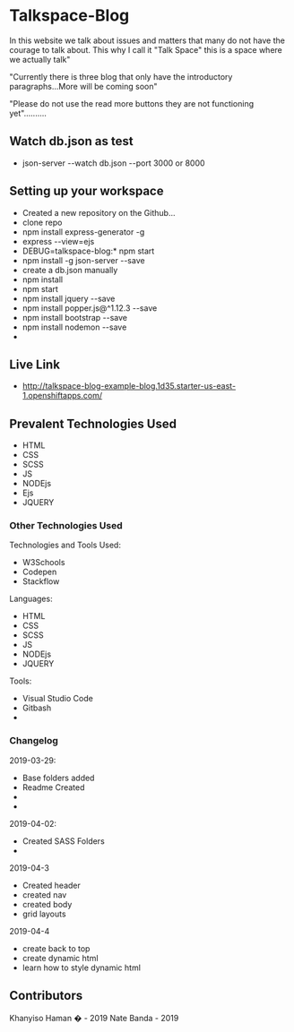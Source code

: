 # Talkspace-Blog

In this website we talk about issues and matters that many do not have the courage to talk about. This why I call it "Talk Space" this is a space where we actually talk"

"Currently there is three blog that only have the introductory paragraphs...More will be coming soon"

"Please do not use the read more buttons they are not functioning yet"..........

## Watch db.json as test
- json-server --watch db.json --port 3000 or 8000


## Setting up your workspace

- Created a new repository on the Github...
- clone repo
- npm install express-generator -g
- express --view=ejs
- DEBUG=talkspace-blog:* npm start
- npm install -g json-server --save
- create a db.json manually
- npm install
- npm start
- npm install jquery --save
- npm install popper.js@^1.12.3 --save
- npm install bootstrap --save
- npm install nodemon --save
-

## Live Link

-  http://talkspace-blog-example-blog.1d35.starter-us-east-1.openshiftapps.com/

## Prevalent Technologies Used

- HTML
- CSS
- SCSS
- JS
- NODEjs
- Ejs
- JQUERY

### Other Technologies Used

Technologies and Tools Used:

- W3Schools
- Codepen
- Stackflow

Languages:

- HTML
- CSS
- SCSS
- JS
- NODEjs
- JQUERY

Tools:

- Visual Studio Code
- Gitbash
- 


### Changelog

2019-03-29:
- Base folders added
- Readme Created 
- 
- 

2019-04-02:
- Created SASS Folders
- 

2019-04-3
- Created header
- created nav
- created body
- grid layouts

2019-04-4
- create back to top
- create dynamic html
- learn how to style dynamic html

## Contributors

Khanyiso Haman	� - 2019
Nate Banda - 2019

